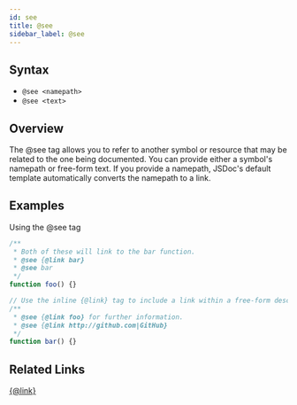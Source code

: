 ```yaml
---
id: see
title: @see
sidebar_label: @see
---
```


## Syntax

- `@see <namepath>`
- `@see <text>`

## Overview

The @see tag allows you to refer to another symbol or resource that may be related to the one being documented. You can provide either a symbol's namepath or free-form text. If you provide a namepath, JSDoc's default template automatically converts the namepath to a link.

## Examples

Using the @see tag

```js
/**
 * Both of these will link to the bar function.
 * @see {@link bar}
 * @see bar
 */
function foo() {}

// Use the inline {@link} tag to include a link within a free-form description.
/**
 * @see {@link foo} for further information.
 * @see {@link http://github.com|GitHub}
 */
function bar() {}
```

## Related Links

[{@link}](./inline-link.md)
